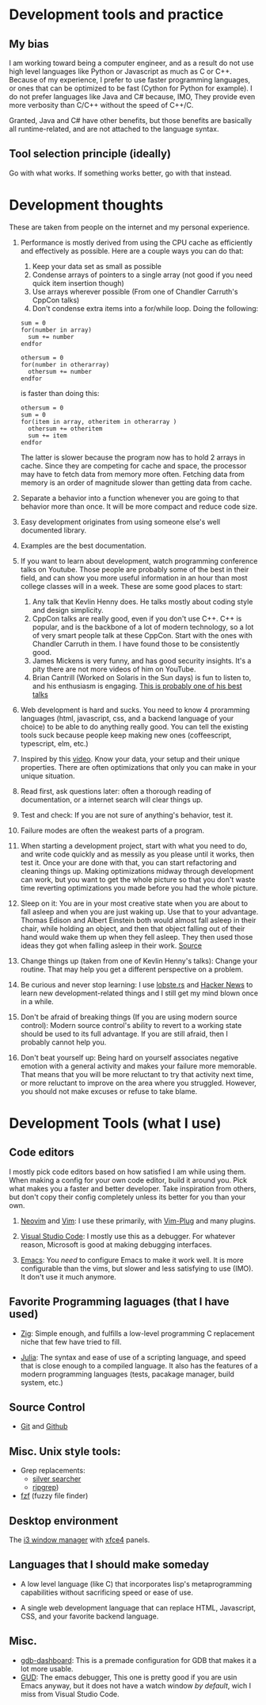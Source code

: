 # Development tools and practice

## My bias
I am working toward being a computer engineer, and as a result do not use high level languages like Python or Javascript as much as C or C++. Because of my experience, I prefer to use faster programming languages, or ones that can be optimized to be fast (Cython for Python for example). I do not prefer languages like Java and C# because, IMO, They provide even more verbosity than C/C++ without the speed of C++/C. 

Granted, Java and C# have other benefits, but those benefits are basically all runtime-related, and are not attached to the language syntax.

## Tool selection principle (ideally)
Go with what works. If something works better, go with that instead.

# Development thoughts
These are taken from people on the internet and my personal experience.

1. Performance is mostly derived from using the CPU cache as efficiently and effectively as possible. Here are a couple ways you can do that:
    1. Keep your data set as small as possible
    2. Condense arrays of pointers to a single array (not good if you need quick item insertion though)
    3. Use arrays wherever possible (From one of Chandler Carruth's CppCon talks)
    4. Don't condense extra items into a for/while loop. Doing the following:
    ```
    sum = 0
    for(number in array)
      sum += number
    endfor
  
    othersum = 0
    for(number in otherarray)
      othersum += number
    endfor
    ```
    is faster than doing this:
    ```
    othersum = 0
    sum = 0
    for(item in array, otheritem in otherarray )
      othersum += otheritem
      sum += item
    endfor
    ```
    The latter is slower because the program now has to hold 2 arrays in cache. Since they are competing for cache and space, the processor may have to fetch data from memory more often. Fetching data from memory is an order of magnitude slower than getting data from cache.
  
2. Separate a behavior into a function whenever you are going to that behavior more than once. It will be more compact and reduce code size.

3. Easy development originates from using someone else's well documented library.

4. Examples are the best documentation.

5. If you want to learn about development, watch programming conference talks on Youtube. Those people are probably some of the best in their field, and can show you more useful information in an hour than most college classes will in a week. These are some good places to start:
    1. Any talk that Kevlin Henny does. He talks mostly about coding style and design simplicity.
    2. CppCon talks are really good, even if you don't use C++. C++ is popular, and is the backbone of a lot of modern technology, so a lot of very smart people talk at these CppCon. Start with the ones with Chandler Carruth in them. I have found those to be consistently good.
    3. James Mickens is very funny, and has good security insights. It's a pity there are not more videos of him on YouTube.
    4. Brian Cantrill (Worked on Solaris in the Sun days) is fun to listen to, and his enthusiasm is engaging. [This is probably one of his best talks](https://www.youtube.com/watch?v=9QMGAtxUlAc)
    
6. Web development is hard and sucks. You need to know 4 proramming languages (html, javascript, css, and a backend language of your choice) to be able to do anything really good. You can tell the existing tools suck because people keep making new ones (coffeescript, typescript, elm, etc.)

7. Inspired by this [video](https://www.youtube.com/watch?v=zqs87a_7zxw&t=4404s). Know your data, your setup and their unique properties. There are often optimizations that only you can make in your unique situation.

8. Read first, ask questions later: often a thorough reading of documentation, or a internet search will clear things up.

9. Test and check: If you are not sure of anything's behavior, test it.

10. Failure modes are often the weakest parts of a program.

11. When starting a development project, start with what you need to do, and write code quickly and as messily as you please until it works, then test it. Once your are done with that, you can start refactoring and cleaning things up. Making optimizations midway through development can work, but you want to get the whole picture so that you don't waste time reverting optimizations you made before you had the whole picture.

12. Sleep on it: You are in your most creative state when you are about to fall asleep and when you are just waking up. Use that to your advantage. Thomas Edison and Albert Einstein both would almost fall asleep in their chair, while holding an object, and then that object falling out of their hand would wake them up when they fell asleep. They then used those ideas they got when falling asleep in their work. [Source](https://www.youtube.com/watch?v=vd2dtkMINIw&t=1510s)

13. Change things up (taken from one of Kevlin Henny's talks): Change your routine. That may help you get a different perspective on a problem.

14. Be curious and never stop learning: I use [lobste.rs](https://lobste.rs/) and [Hacker News](https://news.ycombinator.com/) to learn new development-related things and I still get my mind blown once in a while.

15. Don't be afraid of breaking things (If you are using modern source control): Modern source control's ability to revert to a working state should be used to its full advantage. If you are still afraid, then I probably cannot help you.

16. Don't beat yourself up: Being hard on yourself associates negative emotion with a general activity and makes your failure more memorable. That means that you will be more reluctant to try that activity next time, or more reluctant to improve on the area where you struggled. However, you should not make excuses or refuse to take blame.

# Development Tools (what I use)

## Code editors
I mostly pick code editors based on how satisfied I am while using them. When making a config for your own code editor, build it around you. Pick what makes you a faster and better developer. Take inspiration from others, but don't copy their config completely unless its better for you than your own.

1. [Neovim](https://neovim.io/) and [Vim](https://github.com/vim/vim): I use these primarily, with [Vim-Plug](https://github.com/junegunn/vim-plug) and many plugins.

3. [Visual Studio Code](https://code.visualstudio.com/): I mostly use this as a debugger. For whatever reason, Microsoft is good at making debugging interfaces.

2. [Emacs](https://www.gnu.org/software/emacs/): You _need_ to configure Emacs to make it work well. It is more configurable than the vims, but slower and less satisfying to use (IMO). It don't use it much anymore.

## Favorite Programming laguages (that I have used)
+ [Zig](https://ziglang.org/): Simple enough, and fulfills a low-level programming C replacement niche that few have tried to fill.

+ [Julia](https://julialang.org/): The syntax and ease of use of a scripting language, and speed that is close enough to a compiled language. It also has the features of a modern programming languages (tests, pacakage manager, build system, etc.)

## Source Control
+ [Git](https://git-scm.com/) and [Github](https://github.com/)

## Misc. Unix style tools:
+ Grep replacements:
    + [silver searcher](https://github.com/ggreer/the_silver_searcher)
    + [ripgrep](https://github.com/BurntSushi/ripgrep))
+ [fzf](https://github.com/junegunn/fzf) (fuzzy file finder)

## Desktop environment
The [i3 window manager](https://i3wm.org/) with [xfce4](https://xfce.org/) panels.

## Languages that I should make someday
+ A low level language (like C) that incorporates lisp's metaprogramming capabilities without sacrificing speed or ease of use.

+ A single web development language that can replace HTML, Javascript, CSS, and your favorite backend language.

## Misc.
+ [gdb-dashboard](https://github.com/cyrus-and/gdb-dashboard): This is a premade configuration for GDB that makes it a lot more usable.
+ [GUD](https://www.emacswiki.org/emacs/GrandUnifiedDebugger): The emacs debugger, This one is pretty good if you are usin Emacs anyway, but it does not have a watch window _by default_, wich I miss from Visual Studio Code.
